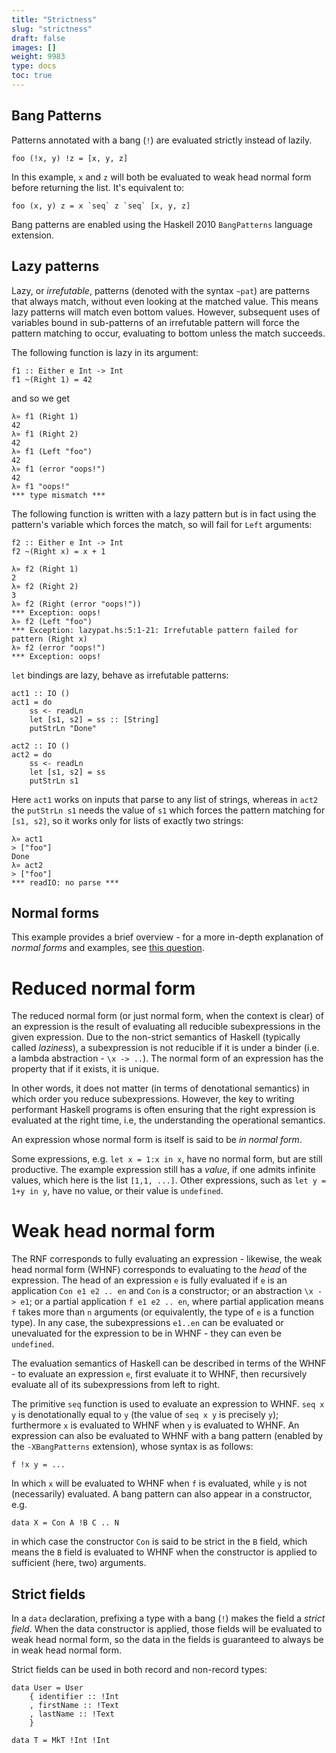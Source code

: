 ```yaml
---
title: "Strictness"
slug: "strictness"
draft: false
images: []
weight: 9983
type: docs
toc: true
---
```


## Bang Patterns
Patterns annotated with a bang (`!`) are evaluated strictly instead of lazily.

    foo (!x, y) !z = [x, y, z] 

In this example, `x` and `z` will both be evaluated to weak head normal form before returning the list. It's equivalent to:

    foo (x, y) z = x `seq` z `seq` [x, y, z]

Bang patterns are enabled using the Haskell 2010 `BangPatterns` language extension.

## Lazy patterns
Lazy, or *irrefutable*, patterns (denoted with the syntax `~pat`) are patterns that always match, without even looking at the matched value. This means lazy patterns will match even bottom values. However, subsequent uses of variables bound in sub-patterns of an irrefutable pattern will force the pattern matching to occur, evaluating to bottom unless the match succeeds.

The following function is lazy in its argument:

    f1 :: Either e Int -> Int
    f1 ~(Right 1) = 42

and so we get

    λ» f1 (Right 1)
    42
    λ» f1 (Right 2)
    42
    λ» f1 (Left "foo")
    42
    λ» f1 (error "oops!")
    42
    λ» f1 "oops!"
    *** type mismatch ***

The following function is written with a lazy pattern but is in fact using the pattern's variable which forces the match, so will fail for `Left` arguments:

    f2 :: Either e Int -> Int
    f2 ~(Right x) = x + 1

    λ» f2 (Right 1)
    2
    λ» f2 (Right 2)
    3
    λ» f2 (Right (error "oops!"))
    *** Exception: oops!
    λ» f2 (Left "foo")
    *** Exception: lazypat.hs:5:1-21: Irrefutable pattern failed for pattern (Right x)
    λ» f2 (error "oops!")
    *** Exception: oops! 

`let` bindings are lazy, behave as irrefutable patterns:

    act1 :: IO ()
    act1 = do
        ss <- readLn
        let [s1, s2] = ss :: [String]
        putStrLn "Done"

    act2 :: IO ()
    act2 = do
        ss <- readLn
        let [s1, s2] = ss
        putStrLn s1

Here `act1` works on inputs that parse to any list of strings, whereas in `act2` the `putStrLn s1` needs the value of `s1` which forces the pattern matching for `[s1, s2]`, so it works only for lists of exactly two strings:

    λ» act1
    > ["foo"]
    Done
    λ» act2
    > ["foo"]
    *** readIO: no parse ***



## Normal forms
This example provides a brief overview - for a more in-depth explanation of *normal forms* and examples, see [this question][1].

Reduced normal form
====

The reduced normal form (or just normal form, when the context is clear) of an expression is the result of evaluating all reducible subexpressions in the given expression. Due to the non-strict semantics of Haskell (typically called *laziness*), a subexpression is not reducible if it is under a binder (i.e. a lambda abstraction - `\x -> ..`). The normal form of an expression has the property that if it exists, it is unique. 

In other words, it does not matter (in terms of denotational semantics) in which order you reduce subexpressions. However, the key to writing performant Haskell programs is often ensuring that the right expression is evaluated at the right time, i.e, the understanding the operational semantics.

An expression whose normal form is itself is said to be *in normal form*.

Some expressions, e.g. `let x = 1:x in x`, have no normal form, but are still  productive. The example expression still has a *value*, if one admits infinite values, which here is the list `[1,1, ...]`. Other expressions, such as `let y = 1+y in y`, have no value, or their value is `undefined`. 

Weak head normal form
===

The RNF corresponds to fully evaluating an expression  - likewise, the weak head normal form (WHNF) corresponds to evaluating to the *head* of the expression. The head of an expression `e` is fully evaluated if `e` is an application `Con e1 e2 .. en` and `Con` is a constructor; or an abstraction `\x -> e1`; or a partial application `f e1 e2 .. en`, where partial application means `f` takes more than `n` arguments (or equivalently, the type of `e` is a function type). In any case, the subexpressions `e1..en` can be evaluated or unevaluated for the expression to be in  WHNF - they can even be `undefined`. 

The evaluation semantics of Haskell can be described in terms of the WHNF - to evaluate an expression `e`, first evaluate it to WHNF, then recursively evaluate all of its subexpressions from left to right.

The primitive `seq` function is used to evaluate an expression to WHNF. `seq x y` is denotationally equal to `y` (the value of `seq x y` is precisely `y`); furthermore `x` is evaluated to WHNF when `y` is evaluated to WHNF. An expression can also be evaluated to WHNF with a bang pattern (enabled by the `-XBangPatterns` extension), whose syntax is as follows:

    f !x y = ... 

In which `x` will be evaluated to WHNF when `f` is evaluated, while `y` is not (necessarily) evaluated. A bang pattern can also appear in a constructor, e.g.

    data X = Con A !B C .. N

in which case the constructor `Con` is said to be strict in the `B` field, which means the `B` field is evaluated to WHNF when the constructor is applied to sufficient (here, two) arguments. 

  [1]: http://stackoverflow.com/questions/6872898/haskell-what-is-weak-head-normal-form

## Strict fields
In a `data` declaration, prefixing a type with a bang (`!`) makes the field a _strict field_. When the data constructor is applied, those fields will be evaluated to weak head normal form, so the data in the fields is guaranteed to always be in weak head normal form.

Strict fields can be used in both record and non-record types:

    data User = User
        { identifier :: !Int
        , firstName :: !Text
        , lastName :: !Text
        }

    data T = MkT !Int !Int

